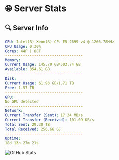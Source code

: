 # 🌐 Server Stats
## 🔍 Server Info
```yaml
CPU: Intel(R) Xeon(R) CPU E5-2699 v4 @ 1266.78MHz
CPU Usage: 0.30%
Cores: 44P | 88T
-----------------------------------
Memory:
Current Usage: 145.70 GB/503.74 GB
Available: 354.61 GB
-----------------------------------
Disk:
Current Usage: 61.93 GB/1.71 TB
Free: 1.57 TB
-----------------------------------
GPU:
No GPU detected
-----------------------------------
Network:
Current Transfer (Sent): 17.34 MB/s
Current Transfer (Received): 101.09 KB/s
Total Sent: 29.30 TB
Total Received: 256.66 GB
-----------------------------------
Uptime:
18d 13h 27m 21s
```
![GitHub Stats](https://img.shields.io/badge/Updated-2025-03-26_10:50:10-blue)